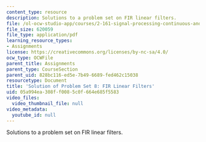 ```yaml
---
content_type: resource
description: Solutions to a problem set on FIR linear filters.
file: /ol-ocw-studio-app/courses/2-161-signal-processing-continuous-and-discrete-fall-2008/05a994ea308ff0085c0f664e685f5583_ps8soln.pdf
file_size: 620059
file_type: application/pdf
learning_resource_types:
- Assignments
license: https://creativecommons.org/licenses/by-nc-sa/4.0/
ocw_type: OCWFile
parent_title: Assignments
parent_type: CourseSection
parent_uid: 828bc116-ed5e-7b49-6689-fed462c15038
resourcetype: Document
title: 'Solution of Problem Set 8: FIR Linear Filters'
uid: 05a994ea-308f-f008-5c0f-664e685f5583
video_files:
  video_thumbnail_file: null
video_metadata:
  youtube_id: null
---
```

Solutions to a problem set on FIR linear filters.